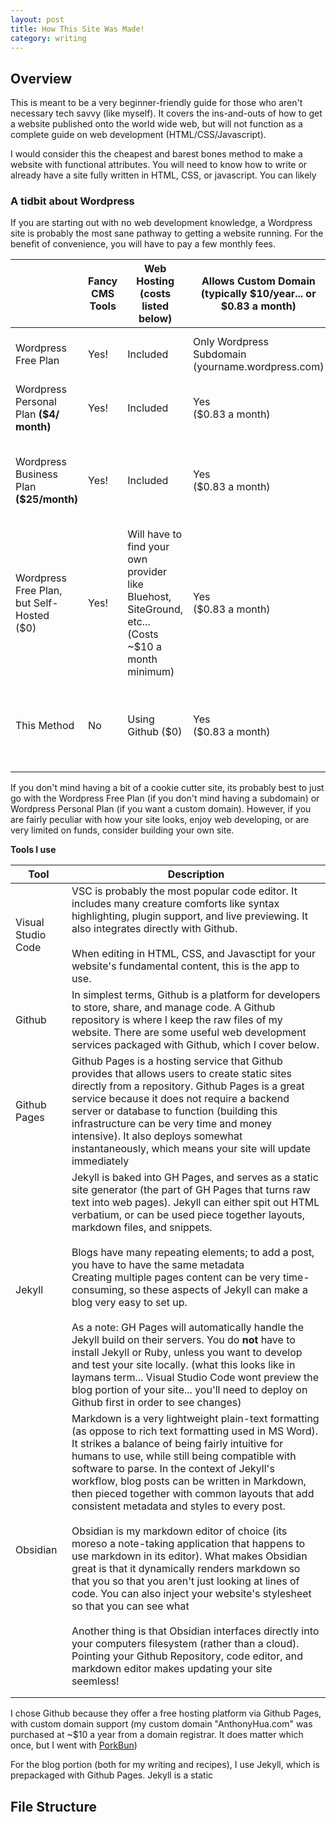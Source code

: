 ```yaml
---
layout: post
title: How This Site Was Made!
category: writing
---
```

## Overview
This is meant to be a very beginner-friendly guide for those who aren't necessary tech savvy (like myself). It covers the ins-and-outs of how to get a website published onto the world wide web, but will not function as a complete guide on web development (HTML/CSS/Javascript).

I would consider this the cheapest and barest bones method to make a website with functional attributes. You will need to know how to write or already have a site fully written in HTML, CSS, or javascript. You can likely 

### A tidbit about Wordpress
If you are starting out with no web development knowledge, a Wordpress site is probably the most sane pathway to getting a website running. For the benefit of convenience, you will have to pay a few monthly fees.

|                                              | Fancy CMS Tools | Web Hosting<br>(costs listed below)                                                                   | Allows Custom Domain<br>(typically $10/year... or $0.83 a month) | Customizability                                                                          | Total Costs                         |
| -------------------------------------------- | --------------- | ----------------------------------------------------------------------------------------------------- | ---------------------------------------------------------------- | ---------------------------------------------------------------------------------------- | ----------------------------------- |
| Wordpress Free Plan                          | Yes!            | Included                                                                                              | Only Wordpress Subdomain (yourname.wordpress.com)                | **Limited** because no third-party plugins                                               | $0                                  |
| Wordpress Personal Plan **($4/ month)**      | Yes!            | Included                                                                                              | Yes<br>($0.83 a month)                                           | **Limited** because no third-party plugins                                               | $4.83/ month                        |
| Wordpress Business Plan<br>**($25/month)**   | Yes!            | Included                                                                                              | Yes<br>($0.83 a month)                                           | **Very customizable**, using third party plugins (most have additional monthly costs)    | $25.83/ month<br>(Plus any plugins) |
| Wordpress Free Plan, but Self-Hosted<br>($0) | Yes!            | Will have to find your own provider like Bluehost, SiteGround, etc...<br>(Costs ~$10 a month minimum) | Yes<br>($0.83 a month)                                           | **Very customizable**, using third party plugins (most have additional monthly costs)    | $10.83/ month<br>(Plus any plugins) |
| This Method                                  | No              | Using Github ($0)                                                                                     | Yes<br>($0.83 a month)                                           | **Very customizable**, given your skill level / amount of time you are willing to commit | $0.83 / month                       |
If you don't mind having a bit of a cookie cutter site, its probably best to just go with the Wordpress Free Plan (if you don't mind having a subdomain) or Wordpress Personal Plan (if you want a custom domain). However, if you are fairly peculiar with how your site looks, enjoy web developing, or are very limited on funds, consider building your own site.


**Tools I use**

| Tool               | Description                                                                                                                                                                                                                                                                                                                                                                                                                                                                                                                                                                                                                                                                                                                                                                                                                                                                                                                                                                 |
| ------------------ | --------------------------------------------------------------------------------------------------------------------------------------------------------------------------------------------------------------------------------------------------------------------------------------------------------------------------------------------------------------------------------------------------------------------------------------------------------------------------------------------------------------------------------------------------------------------------------------------------------------------------------------------------------------------------------------------------------------------------------------------------------------------------------------------------------------------------------------------------------------------------------------------------------------------------------------------------------------------------- |
| Visual Studio Code | VSC is probably the most popular code editor. It includes many creature comforts like syntax highlighting, plugin support, and live previewing. It also integrates directly with Github.<br><br>When editing in HTML, CSS, and Javasctipt for your website's fundamental content, this is the app to use.                                                                                                                                                                                                                                                                                                                                                                                                                                                                                                                                                                                                                                                                   |
| Github             | In simplest terms, Github is a platform for developers to store, share, and manage code. A Github repository is where I keep the raw files of my website. There are some useful web development services packaged with Github, which I cover below.                                                                                                                                                                                                                                                                                                                                                                                                                                                                                                                                                                                                                                                                                                                         |
| Github Pages       | Github Pages is a hosting service that Github provides that allows users to create static sites directly from a repository. Github Pages is a great service because it does not require a backend server or database to function (building this infrastructure can be very time and money intensive). It also deploys somewhat instantaneously, which means your site will update immediately                                                                                                                                                                                                                                                                                                                                                                                                                                                                                                                                                                               |
| Jekyll             | Jekyll is baked into GH Pages, and serves as a static site generator (the part of GH Pages that turns raw text into web pages). Jekyll can either spit out HTML verbatium, or can be used piece together layouts, markdown files, and snippets.<br><br>Blogs have many repeating elements; to add a post, you have to have the same metadata<br>Creating multiple pages content can be very time-consuming, so these aspects of Jekyll can make a blog very easy to set up.<br><br>As a note: GH Pages will automatically handle the Jekyll build on their servers. You do **not** have to install Jekyll or Ruby, unless you want to develop and test your site locally. (what this looks like in laymans term... Visual Studio Code wont preview the blog portion of your site... you'll need to deploy on Github first in order to see changes)                                                                                                                          |
| Obsidian           | Markdown is a very lightweight plain-text formatting (as oppose to rich text formatting used in MS Word). It strikes a balance of being fairly intuitive for humans to use, while still being compatible with software to parse. In the context of Jekyll's workflow, blog posts can be written in Markdown, then pieced together with common layouts that add consistent metadata and styles to every post.<br><br>Obsidian is my markdown editor of choice (its moreso a note-taking application that happens to use markdown in its editor). What makes Obsidian great is that it dynamically renders markdown so that you so that you aren't just looking at lines of code. You can also inject your website's stylesheet so that you can see what<br><br>Another thing is that Obsidian interfaces directly into your computers filesystem (rather than a cloud). Pointing your Github Repository, code editor, and markdown editor makes updating your site seemless! |
|                    |                                                                                                                                                                                                                                                                                                                                                                                                                                                                                                                                                                                                                                                                                                                                                                                                                                                                                                                                                                             |
|                    |                                                                                                                                                                                                                                                                                                                                                                                                                                                                                                                                                                                                                                                                                                                                                                                                                                                                                                                                                                             |


I chose Github because they offer a free hosting platform via Github Pages, with custom domain support (my custom domain "AnthonyHua.com" was purchased at ~$10 a year from a domain registrar. It does matter which once, but I went with [PorkBun](https://porkbun.com/))

For the blog portion (both for my writing and recipes), I use Jekyll, which is prepackaged with Github Pages. Jekyll is a static

## File Structure
